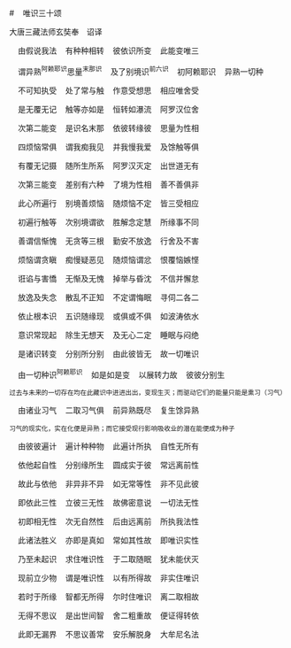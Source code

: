 #&nbsp;&nbsp;&nbsp;&nbsp;唯识三十颂

大唐三藏法师玄奘奉　诏译

&nbsp;&nbsp;&nbsp;&nbsp;由假说我法&nbsp;&nbsp;&nbsp;&nbsp;有种种相转&nbsp;&nbsp;&nbsp;&nbsp;彼依识所变&nbsp;&nbsp;&nbsp;&nbsp;此能变唯三

&nbsp;&nbsp;&nbsp;&nbsp;谓异熟<sup>阿赖耶识</sup>思量<sup>末那识</sup>&nbsp;&nbsp;&nbsp;&nbsp;及了别境识<sup>前六识</sup>&nbsp;&nbsp;&nbsp;&nbsp;初阿赖耶识&nbsp;&nbsp;&nbsp;&nbsp;异熟一切种

&nbsp;&nbsp;&nbsp;&nbsp;不可知执受&nbsp;&nbsp;&nbsp;&nbsp;处了常与触&nbsp;&nbsp;&nbsp;&nbsp;作意受想思&nbsp;&nbsp;&nbsp;&nbsp;相应唯舍受

&nbsp;&nbsp;&nbsp;&nbsp;是无覆无记&nbsp;&nbsp;&nbsp;&nbsp;触等亦如是&nbsp;&nbsp;&nbsp;&nbsp;恒转如瀑流&nbsp;&nbsp;&nbsp;&nbsp;阿罗汉位舍

&nbsp;&nbsp;&nbsp;&nbsp;次第二能变&nbsp;&nbsp;&nbsp;&nbsp;是识名末那&nbsp;&nbsp;&nbsp;&nbsp;依彼转缘彼&nbsp;&nbsp;&nbsp;&nbsp;思量为性相

&nbsp;&nbsp;&nbsp;&nbsp;四烦恼常俱&nbsp;&nbsp;&nbsp;&nbsp;谓我痴我见&nbsp;&nbsp;&nbsp;&nbsp;并我慢我爱&nbsp;&nbsp;&nbsp;&nbsp;及馀触等俱

&nbsp;&nbsp;&nbsp;&nbsp;有覆无记摄&nbsp;&nbsp;&nbsp;&nbsp;随所生所系&nbsp;&nbsp;&nbsp;&nbsp;阿罗汉灭定&nbsp;&nbsp;&nbsp;&nbsp;出世道无有

&nbsp;&nbsp;&nbsp;&nbsp;次第三能变&nbsp;&nbsp;&nbsp;&nbsp;差别有六种&nbsp;&nbsp;&nbsp;&nbsp;了境为性相&nbsp;&nbsp;&nbsp;&nbsp;善不善俱非

&nbsp;&nbsp;&nbsp;&nbsp;此心所遍行&nbsp;&nbsp;&nbsp;&nbsp;别境善烦恼&nbsp;&nbsp;&nbsp;&nbsp;随烦恼不定&nbsp;&nbsp;&nbsp;&nbsp;皆三受相应

&nbsp;&nbsp;&nbsp;&nbsp;初遍行触等&nbsp;&nbsp;&nbsp;&nbsp;次别境谓欲&nbsp;&nbsp;&nbsp;&nbsp;胜解念定慧&nbsp;&nbsp;&nbsp;&nbsp;所缘事不同

&nbsp;&nbsp;&nbsp;&nbsp;善谓信惭愧&nbsp;&nbsp;&nbsp;&nbsp;无贪等三根&nbsp;&nbsp;&nbsp;&nbsp;勤安不放逸&nbsp;&nbsp;&nbsp;&nbsp;行舍及不害

&nbsp;&nbsp;&nbsp;&nbsp;烦恼谓贪瞋&nbsp;&nbsp;&nbsp;&nbsp;痴慢疑恶见&nbsp;&nbsp;&nbsp;&nbsp;随烦恼谓忿&nbsp;&nbsp;&nbsp;&nbsp;恨覆恼嫉悭

&nbsp;&nbsp;&nbsp;&nbsp;诳谄与害憍&nbsp;&nbsp;&nbsp;&nbsp;无惭及无愧&nbsp;&nbsp;&nbsp;&nbsp;掉举与昏沈&nbsp;&nbsp;&nbsp;&nbsp;不信并懈怠

&nbsp;&nbsp;&nbsp;&nbsp;放逸及失念&nbsp;&nbsp;&nbsp;&nbsp;散乱不正知&nbsp;&nbsp;&nbsp;&nbsp;不定谓悔眠&nbsp;&nbsp;&nbsp;&nbsp;寻伺二各二

&nbsp;&nbsp;&nbsp;&nbsp;依止根本识&nbsp;&nbsp;&nbsp;&nbsp;五识随缘现&nbsp;&nbsp;&nbsp;&nbsp;或俱或不俱&nbsp;&nbsp;&nbsp;&nbsp;如波涛依水

&nbsp;&nbsp;&nbsp;&nbsp;意识常现起&nbsp;&nbsp;&nbsp;&nbsp;除生无想天&nbsp;&nbsp;&nbsp;&nbsp;及无心二定&nbsp;&nbsp;&nbsp;&nbsp;睡眠与闷绝

&nbsp;&nbsp;&nbsp;&nbsp;是诸识转变&nbsp;&nbsp;&nbsp;&nbsp;分别所分别&nbsp;&nbsp;&nbsp;&nbsp;由此彼皆无&nbsp;&nbsp;&nbsp;&nbsp;故一切唯识

&nbsp;&nbsp;&nbsp;&nbsp;由一切种识<sup>阿赖耶识</sup>&nbsp;&nbsp;&nbsp;&nbsp;如是如是变&nbsp;&nbsp;&nbsp;&nbsp;以展转力故&nbsp;&nbsp;&nbsp;&nbsp;彼彼分别生

<sup>过去与未来的一切存在均在此藏识中进进出出，变现生灭；而驱动它们的能量只能是熏习（习气）</sup>

&nbsp;&nbsp;&nbsp;&nbsp;由诸业习气&nbsp;&nbsp;&nbsp;&nbsp;二取习气俱&nbsp;&nbsp;&nbsp;&nbsp;前异熟既尽&nbsp;&nbsp;&nbsp;&nbsp;复生馀异熟

<sup>习气的现实化，实在化便是异熟；而它接受现行影响吸收业的潜在能便成为种子</sup>

&nbsp;&nbsp;&nbsp;&nbsp;由彼彼遍计&nbsp;&nbsp;&nbsp;&nbsp;遍计种种物&nbsp;&nbsp;&nbsp;&nbsp;此遍计所执&nbsp;&nbsp;&nbsp;&nbsp;自性无所有

&nbsp;&nbsp;&nbsp;&nbsp;依他起自性&nbsp;&nbsp;&nbsp;&nbsp;分别缘所生&nbsp;&nbsp;&nbsp;&nbsp;圆成实于彼&nbsp;&nbsp;&nbsp;&nbsp;常远离前性

&nbsp;&nbsp;&nbsp;&nbsp;故此与依他&nbsp;&nbsp;&nbsp;&nbsp;非异非不异&nbsp;&nbsp;&nbsp;&nbsp;如无常等性&nbsp;&nbsp;&nbsp;&nbsp;非不见此彼

&nbsp;&nbsp;&nbsp;&nbsp;即依此三性&nbsp;&nbsp;&nbsp;&nbsp;立彼三无性&nbsp;&nbsp;&nbsp;&nbsp;故佛密意说&nbsp;&nbsp;&nbsp;&nbsp;一切法无性

&nbsp;&nbsp;&nbsp;&nbsp;初即相无性&nbsp;&nbsp;&nbsp;&nbsp;次无自然性&nbsp;&nbsp;&nbsp;&nbsp;后由远离前&nbsp;&nbsp;&nbsp;&nbsp;所执我法性

&nbsp;&nbsp;&nbsp;&nbsp;此诸法胜义&nbsp;&nbsp;&nbsp;&nbsp;亦即是真如&nbsp;&nbsp;&nbsp;&nbsp;常如其性故&nbsp;&nbsp;&nbsp;&nbsp;即唯识实性

&nbsp;&nbsp;&nbsp;&nbsp;乃至未起识&nbsp;&nbsp;&nbsp;&nbsp;求住唯识性&nbsp;&nbsp;&nbsp;&nbsp;于二取随眠&nbsp;&nbsp;&nbsp;&nbsp;犹未能伏灭

&nbsp;&nbsp;&nbsp;&nbsp;现前立少物&nbsp;&nbsp;&nbsp;&nbsp;谓是唯识性&nbsp;&nbsp;&nbsp;&nbsp;以有所得故&nbsp;&nbsp;&nbsp;&nbsp;非实住唯识

&nbsp;&nbsp;&nbsp;&nbsp;若时于所缘&nbsp;&nbsp;&nbsp;&nbsp;智都无所得&nbsp;&nbsp;&nbsp;&nbsp;尔时住唯识&nbsp;&nbsp;&nbsp;&nbsp;离二取相故

&nbsp;&nbsp;&nbsp;&nbsp;无得不思议&nbsp;&nbsp;&nbsp;&nbsp;是出世间智&nbsp;&nbsp;&nbsp;&nbsp;舍二粗重故&nbsp;&nbsp;&nbsp;&nbsp;便证得转依

&nbsp;&nbsp;&nbsp;&nbsp;此即无漏界&nbsp;&nbsp;&nbsp;&nbsp;不思议善常&nbsp;&nbsp;&nbsp;&nbsp;安乐解脱身&nbsp;&nbsp;&nbsp;&nbsp;大牟尼名法
